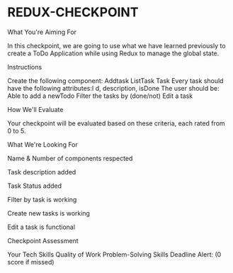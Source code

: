 # REDUX-CHECKPOINT
 
What You're Aiming For

In this checkpoint, we are going to use what we have learned previously to create a ToDo Application while using Redux to manage the global state.


Instructions

Create  the following component:
Addtask
ListTask
Task
Every task should have the following attributes:I d, description, isDone
The user should be:
Able to add a newTodo
Filter the tasks by (done/not)
Edit a task

How We'll Evaluate

Your checkpoint will be evaluated based on these criteria, each rated from 0 to 5.

What We're Looking For

Name & Number of components respected

Task description added

Task Status added

Filter by task is working

Create new tasks is working

Edit a task is functional

Checkpoint Assessment

Your Tech Skills
Quality of Work
Problem-Solving Skills
Deadline Alert: (0 score if missed)
